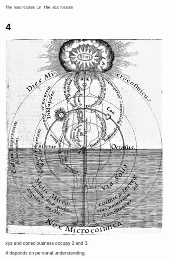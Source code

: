     The macrocosm in the microcosm

# 4

![image](4.gif)

xyz and consciousness occupy 2 and 3.

4 depends on personal understanding.